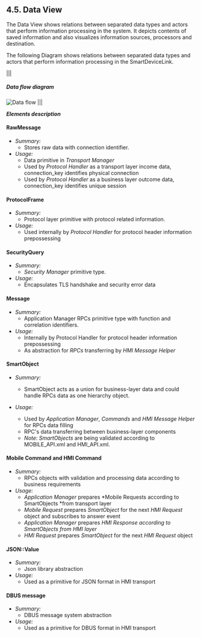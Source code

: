 ## 4.5. Data View

The Data View shows relations between separated data types and actors that perform information processing in the system. It depicts contents of saved information and also visualizes information sources, processors and destination.

The following Diagram shows relations between separated data types and actors that perform information processing in the SmartDeviceLink.

|||
##### Data flow diagram
![Data flow](./assets/image21.png)
|||

***Elements description*** 

#### RawMessage
  - *Summary:*
    - Stores raw data with connection identifier. 
  - *Usage:*
    - Data primitive in *Transport* *Manager*
    - Used by *Protocol* *Handler* as a transport layer income data, connection\_key identifies physical connection
    - Used by *Protocol* *Handler* as a business layer outcome data, connection\_key identifies unique session
 
#### ProtocolFrame
  - *Summary:*
    - Protocol layer primitive with protocol related information. 
  - *Usage:*
    - Used internally by *Protocol* *Handler* for protocol header information prepossessing

#### SecurityQuery
  - *Summary:*
    - *Security* *Manager* primitive type. 
  - *Usage:*
    - Encapsulates TLS handshake and security error data 
 
#### Message
  - *Summary:*
    - Application Manager RPCs primitive type with function and correlation identifiers. 
  - *Usage:*
    - Internally by Protocol Handler for protocol header information prepossessing
    - As abstraction for *RPCs* transferring by *HMI* *Message Helper* 
 
#### SmartObject
  - *Summary:*
    - SmartObject acts as a union for business-layer data and could handle RPCs data as one hierarchy object.
 
  - *Usage:*
    - Used by *Application* *Manager*, *Commands* and *HMI* *Message Helper* for RPCs data filling
    - RPC's data transferring between business-layer components 
    - *Note*: *SmartObjects* are being validated according to MOBILE\_API.xml and HMI\_API.xml.
 
#### Mobile Command and HMI Command
  - *Summary:*
    - RPCs objects with validation and processing data according to business requirements 
  - *Usage:*
    - *Application* *Manager* prepares *Mobile Requests according to SmartObjects *from transport layer
    - *Mobile Request* prepares *SmartObject* for the next *HMI Request* object and subscribes to answer event
    - *Application* *Manager* prepares *HMI Response according to SmartObjects from HMI layer*
    - *HMI Request* prepares *SmartObject* for the next *HMI Request* object
 
#### JSON::Value
  - *Summary:*
    - Json library abstraction 
  - *Usage:*
    - Used as a primitive for JSON format in HMI transport
 
#### DBUS message
  - *Summary:*
    - DBUS message system abstraction 
  - *Usage:*
    - Used as a primitive for DBUS format in HMI transport 
